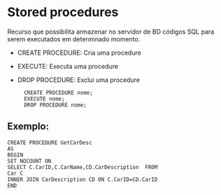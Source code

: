 # **Stored procedures**
Recurso que possibilita armazenar no servidor de BD códigos SQL para serem executados em determinado momento.


- CREATE PROCEDURE: Cria uma procedure
- EXECUTE: Executa uma procedure
- DROP PROCEDURE: Exclui uma procedure

        CREATE PROCEDURE nome;
        EXECUTE nome;
        DROP PROCEDURE nome;

## **Exemplo:**
    CREATE PROCEDURE GetCarDesc
    AS
    BEGIN
    SET NOCOUNT ON
    SELECT C.CarID,C.CarName,CD.CarDescription  FROM 
    Car C
    INNER JOIN CarDescription CD ON C.CarID=CD.CarID
    END



